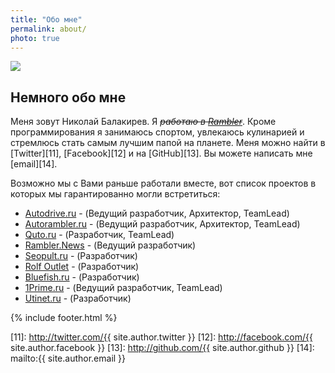 ```yaml
---
title: "Обо мне"
permalink: about/
photo: true
---
```


<img id="user_photo" align="center" src="{{ site.baseurl }}assets/images/photo.png">

## Немного обо мне

Меня зовут Николай Балакирев. 
Я <s>_работаю в [Rambler][10]_</s>. Кроме программирования я занимаюсь спортом, увлекаюсь кулинарией и стремлюсь стать самым лучшим папой на планете.
Меня можно найти в [Twitter][11], [Facebook][12] и на [GitHub][13]. 
Вы можете написать мне [email][14].

Возможно мы с Вами раньше работали вместе, вот список проектов в которых мы гарантированно могли встретиться:

- [Autodrive.ru][1] - (Ведущий разработчик, Архитектор, TeamLead)
- [Autorambler.ru][2] - (Ведущий разработчик, Архитектор, TeamLead)
- [Quto.ru][3] - (Разработчик, TeamLead)
- [Rambler.News][4] - (Ведущий разработчик)
- [Seopult.ru][5] - (Разработчик)
- [Rolf Outlet][6] - (Разработчик)
- [Bluefish.ru][7] - (Разработчик)
- [1Prime.ru][8] - (Ведущий разработчик, TeamLead)
- [Utinet.ru][9] - (Разработчик)


{% include footer.html %}

[1]: http://autodrive.ru
[2]: http://autorambler.ru
[3]: http://quto.ru
[4]: http://news.rambler.ru
[5]: http://seopult.ru
[6]: http://sale.rolf.ru
[7]: http://bluefish.ru
[8]: http://1prime.ru
[9]: http://1prime.ru
[10]: http://rambler-co.ru
[11]: http://twitter.com/{{ site.author.twitter }}
[12]: http://facebook.com/{{ site.author.facebook }}
[13]: http://github.com/{{ site.author.github }}
[14]: mailto:{{ site.author.email }}
